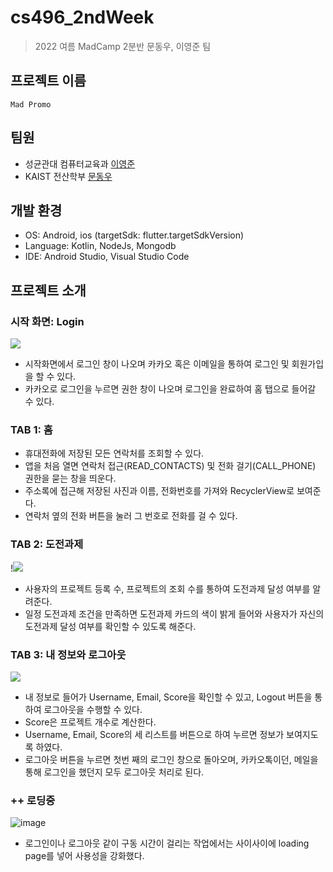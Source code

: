 # cs496_2ndWeek
> 2022 여름 MadCamp 2분반 문동우, 이영준 팀
## 프로젝트 이름
```
Mad Promo
```
## 팀원
* 성균관대 컴퓨터교육과 [이영준](https://github.com/leeyjwinter)
* KAIST 전산학부 [문동우](https://github.com/snaoyam)
## 개발 환경
* OS: Android, ios (targetSdk: flutter.targetSdkVersion)
* Language: Kotlin, NodeJs, Mongodb
* IDE: Android Studio, Visual Studio Code

## 프로젝트 소개
### 시작 화면: Login
![](https://velog.velcdn.com/images/leeyjwinter/post/b90f07c9-9b32-4a22-ab42-f4b57606008c/image.png)

* 시작화면에서 로그인 창이 나오며 카카오 혹은 이메일을 통하여 로그인 및 회원가입을 할 수 있다.
* 카카오로 로그인을 누르면 권한 창이 나오며 로그인을 완료하여 홈 탭으로 들어갈 수 있다.

### TAB 1: 홈


* 휴대전화에 저장된 모든 연락처를 조회할 수 있다.
* 앱을 처음 열면 연락처 접근(READ_CONTACTS) 및 전화 걸기(CALL_PHONE) 권한을 묻는 창을 띄운다.
* 주소록에 접근해 저장된 사진과 이름, 전화번호를 가져와 RecyclerView로 보여준다.
* 연락처 옆의 전화 버튼을 눌러 그 번호로 전화를 걸 수 있다.
### TAB 2: 도전과제
!![](https://velog.velcdn.com/images/leeyjwinter/post/bed1e1f4-1f50-40f4-8128-887ed2ce2af2/image.png)

* 사용자의 프로젝트 등록 수, 프로젝트의 조회 수를 통하여 도전과제 달성 여부를 알려준다.
* 일정 도전과제 조건을 만족하면 도전과제 카드의 색이 밝게 들어와 사용자가 자신의 도전과제 달성 여부를 확인할 수 있도록 해준다. 
### TAB 3: 내 정보와 로그아웃

![](https://velog.velcdn.com/images/leeyjwinter/post/ef6a3746-0308-45f5-869f-4824bdc4320e/image.png)

* 내 정보로 들어가 Username, Email, Score을 확인할 수 있고, Logout 버튼을 통하여 로그아웃을 수행할 수 있다.
* Score은 프로젝트 개수로 계산한다.
* Username, Email, Score의 세 리스트를 버튼으로 하여 누르면 정보가 보여지도록 하였다. 
* 로그아웃 버튼을 누르면 첫번 째의 로그인 창으로 돌아오며, 카카오톡이던, 메일을 통해 로그인을 했던지 모두 로그아웃 처리로 된다.

### ++ 로딩중 
![image](https://user-images.githubusercontent.com/86416273/178472396-1c265cb2-308d-40f2-b2ff-00a501e72cac.png)
* 로그인이나 로그아웃 같이 구동 시간이 걸리는 작업에서는 사이사이에 loading page를 넣어 사용성을 강화했다. 

